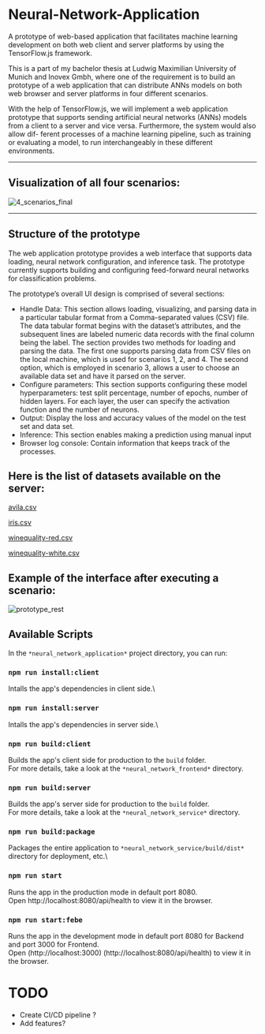# Neural-Network-Application

A prototype of web-based application that facilitates machine learning development on both web client and server platforms by using the TensorFlow.js framework.
<br />

This is a part of my bachelor thesis at Ludwig Maximilian University of Munich and Inovex Gmbh, where one of the requirement is to build an prototype of a web application that can distribute ANNs models on both web browser and server platforms in four different scenarios.
<br />

With the help of TensorFlow.js, we will implement a web application prototype that supports sending artificial neural networks (ANNs) models from a client to a server and vice versa. Furthermore, the system would also allow dif- ferent processes of a machine learning pipeline, such as training or evaluating a model, to run interchangeably in these different environments.

---

## Visualization of all four scenarios:

![4_scenarios_final](https://user-images.githubusercontent.com/57076116/202943687-a1c05e36-a631-4912-9fe1-d9eb261a83e1.png)

---

## Structure of the prototype

The web application prototype provides a web interface that supports data loading, neural network configuration, and inference task. The prototype currently supports building and configuring feed-forward neural networks for classification problems.

The prototype’s overall UI design is comprised of several sections:

- Handle Data: This section allows loading, visualizing, and parsing data in a particular tabular format from a Comma-separated values (CSV) file. The data tabular format begins with the dataset’s attributes, and the subsequent lines are labeled numeric data records with the final column being the label. The section provides two methods for loading and parsing the data. The first one supports parsing data from CSV files on the local machine, which is used for scenarios 1, 2, and 4. The second option, which is employed in scenario 3, allows a user to choose an available data set and have it parsed on the server.
- Configure parameters: This section supports configuring these model hyperparameters: test split percentage, number of epochs, number of hidden layers. For each layer, the user can specify the activation function and the number of neurons.
- Output: Display the loss and accuracy values of the model on the test set and data set.
- Inference: This section enables making a prediction using manual input
- Browser log console: Contain information that keeps track of the processes.

## Here is the list of datasets available on the server:

[avila.csv](https://github.com/HoangGiang98/neural_network_application/files/10068509/avila.csv)

[iris.csv](https://github.com/HoangGiang98/neural_network_application/files/10068511/iris.csv)

[winequality-red.csv](https://github.com/HoangGiang98/neural_network_application/files/10068512/winequality-red.csv)

[winequality-white.csv](https://github.com/HoangGiang98/neural_network_application/files/10068513/winequality-white.csv)

## Example of the interface after executing a scenario:

![prototype_rest](https://user-images.githubusercontent.com/57076116/203348659-5cdd9562-89f1-419f-bd51-18c25e2d9040.png)

## Available Scripts

In the `*neural_network_application*` project directory, you can run:

### `npm run install:client`

Intalls the app's dependencies in client side.\

### `npm run install:server`

Intalls the app's dependencies in server side.\

### `npm run build:client`

Builds the app's client side for production to the `build` folder.\
For more details, take a look at the `*neural_network_frontend*` directory.

### `npm run build:server`

Builds the app's server side for production to the `build` folder.\
For more details, take a look at the `*neural_network_service*` directory.

### `npm run build:package`

Packages the entire application to `*neural_network_service/build/dist*` directory for deployment, etc.\

### `npm run start`

Runs the app in the production mode in default port 8080.\
Open http://localhost:8080/api/health to view it in the browser.

### `npm run start:febe`

Runs the app in the development mode in default port 8080 for Backend and port 3000 for Frontend.\
Open (http://localhost:3000) (http://localhost:8080/api/health) to view it in the browser.

# TODO
- Create CI/CD pipeline ?
- Add features?
